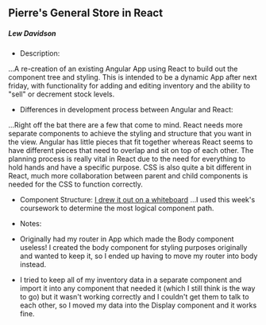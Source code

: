 ## Pierre's General Store in React
##### Lew Davidson

 * Description:

 ...A re-creation of an existing Angular App using React to build out the component tree and styling. This is intended to be a dynamic App after next friday, with functionality for adding and editing inventory and the ability to "sell" or decrement stock levels.

 * Differences in development process between Angular and React:

 ...Right off the bat there are a few that come to mind. React needs more separate components to achieve the styling and structure that you want in the view. Angular has little pieces that fit together whereas React seems to have different pieces that need to overlap and sit on top of each other. The planning process is really vital in React due to the need for everything to hold hands and have a specific purpose. CSS is also quite a bit different in React, much more collaboration between parent and child components is needed for the CSS to function correctly.   

 * Component Structure:
 [I drew it out on a whiteboard](https://imgur.com/a/kqzS4)
 ...I used this week's coursework to determine the most logical component path.

* Notes:

* Originally had my router in App which made the Body component useless! I created the body component for styling purposes originally and wanted to keep it, so I ended up having to move my router into body instead.

* I tried to keep all of my inventory data in a separate component and import it into any component that needed it (which I still think is the way to go) but it wasn't working correctly and I couldn't get them to talk to each other, so I moved my data into the Display component and it works fine.
